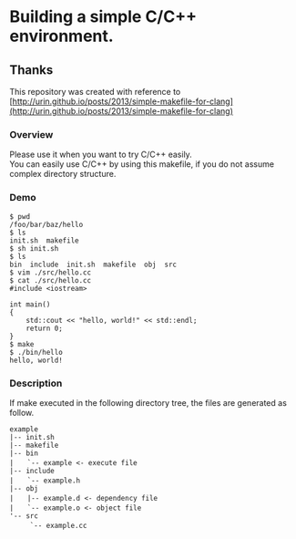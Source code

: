# Building a simple C/C++ environment.

## Thanks

This repository was created with reference to [http://urin.github.io/posts/2013/simple-makefile-for-clang](http://urin.github.io/posts/2013/simple-makefile-for-clang)

### Overview

Please use it when you want to try C/C++ easily.  
You can easily use C/C++ by using this makefile, if you do not assume complex directory structure.

### Demo

```shell
$ pwd
/foo/bar/baz/hello
$ ls
init.sh  makefile
$ sh init.sh
$ ls
bin  include  init.sh  makefile  obj  src
$ vim ./src/hello.cc
$ cat ./src/hello.cc
#include <iostream>

int main()
{
    std::cout << "hello, world!" << std::endl;
    return 0;
}
$ make
$ ./bin/hello
hello, world!
```

### Description

If make executed in the following directory tree, the files are generated as follow.

```text
example
|-- init.sh
|-- makefile
|-- bin
|　　`-- example <- execute file
|-- include
|　　`-- example.h
|-- obj
|　　|-- example.d <- dependency file
|　　`-- example.o <- object file
'-- src
　　　`-- example.cc
```

